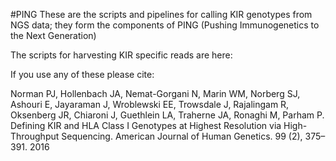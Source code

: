 #PING
These are the scripts and pipelines for calling KIR genotypes from NGS data; they form the components of PING (Pushing Immunogenetics to the Next Generation)

The scripts for harvesting KIR specific reads are here: 

If you use any of these please cite:

Norman PJ, Hollenbach JA, Nemat-Gorgani N, Marin WM, Norberg SJ, Ashouri E, Jayaraman J, Wroblewski EE, Trowsdale J, Rajalingam R, Oksenberg JR, Chiaroni J, Guethlein LA, Traherne JA, Ronaghi M, Parham P. Defining KIR and HLA Class I Genotypes at Highest Resolution via High-Throughput Sequencing. American Journal of Human Genetics. 99 (2), 375–391. 2016
